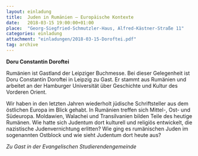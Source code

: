 ```yaml
---
layout: einladung
title:  Juden in Rumänien – Europäische Kontexte
date:   2018-03-15 19:00:00+01:00
place:  "Georg-Siegfried-Schmutzler-Haus, Alfred-Kästner-Straße 11"
categories: einladung
attachment: "einladungen/2018-03-15-Doroftei.pdf"
tag: archive
---
```


**Doru Constantin Doroftei**

Rumänien ist Gastland der Leipziger Buchmesse.
Bei dieser Gelegenheit ist Doru Constantin Doroftei in Leipzig zu Gast.
Er stammt aus Rumänien
und arbeitet an der Hamburger Universität über Geschichte und Kultur des Vorderen Orient.

Wir haben in den letzten Jahren wiederholt jüdische Schriftsteller aus dem östlichen Europa im Blick gehabt.
In Rumänien treffen sich Mittel-, Ost- und Südeuropa.
Moldawien, Walachei und Transilvanien bilden
Teile des heutige Rumänen.
Wie hatte sich Judentum dort kulturell und religiös entwickelt,
die nazistische Judenvernichtung erlitten?
Wie ging es rumänischen Juden im sogenannten Ostblock
und wie sieht Judentum dort heute aus?

*Zu Gast in der Evangelischen Studierendengemeinde*
